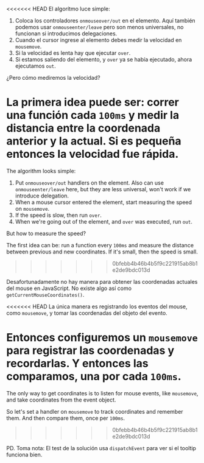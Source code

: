 
<<<<<<< HEAD
El algorítmo luce simple:
1. Coloca los controladores `onmouseover/out` en el elemento. Aquí también podemos usar `onmouseenter/leave` pero son menos universales, no funcionan si introducimos delegaciones.
2. Cuando el cursor ingrese al elemento debes medir la velocidad en `mousemove`.
3. Si la velocidad es lenta hay que ejecutar `over`.
4. Si estamos saliendo del elemento, y `over` ya se había ejecutado, ahora ejecutamos `out`.

¿Pero cómo mediremos la velocidad?

La primera idea puede ser: correr una función cada `100ms` y medir la distancia entre la coordenada anterior y la actual. Si es pequeña entonces la velocidad fue rápida.
=======
The algorithm looks simple:
1. Put `onmouseover/out` handlers on the element. Also can use `onmouseenter/leave` here, but they are less universal, won't work if we introduce delegation.
2. When a mouse cursor entered the element, start measuring the speed on `mousemove`.
3. If the speed is slow, then run `over`.
4. When we're going out of the element, and `over` was executed, run `out`.

But how to measure the speed?

The first idea can be: run a function every `100ms` and measure the distance between previous and new coordinates. If it's small, then the speed is small.
>>>>>>> 0bfebb4b46b4b5f9c221915ab8b1e2de9bdc013d

Desafortunadamente no hay manera para obtener las coordenadas actuales del mouse en JavaScript. No existe algo así como `getCurrentMouseCoordinates()`.

<<<<<<< HEAD
La única manera es registrando los eventos del mouse, como `mousemove`, y tomar las coordenadas del objeto del evento.

Entonces configuremos un `mousemove` para registrar las coordenadas y recordarlas. Y entonces las comparamos, una por cada `100ms`.
=======
The only way to get coordinates is to listen for mouse events, like `mousemove`, and take coordinates from the event object.

So let's set a handler on `mousemove` to track coordinates and remember them. And then compare them, once per `100ms`.
>>>>>>> 0bfebb4b46b4b5f9c221915ab8b1e2de9bdc013d

PD. Toma nota: El test de la solución usa `dispatchEvent` para ver si el tooltip funciona bien.
